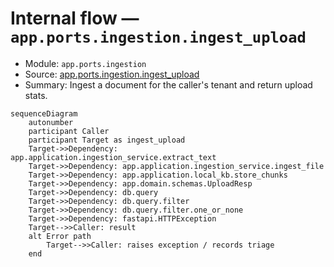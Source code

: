 # Internal flow — `app.ports.ingestion.ingest_upload`

- Module: `app.ports.ingestion`
- Source: [app.ports.ingestion.ingest_upload](../Src/backend/app/ports/ingestion.py#L16)
- Summary: Ingest a document for the caller's tenant and return upload stats.

```mermaid
sequenceDiagram
    autonumber
    participant Caller
    participant Target as ingest_upload
    Target->>Dependency: app.application.ingestion_service.extract_text
    Target->>Dependency: app.application.ingestion_service.ingest_file
    Target->>Dependency: app.application.local_kb.store_chunks
    Target->>Dependency: app.domain.schemas.UploadResp
    Target->>Dependency: db.query
    Target->>Dependency: db.query.filter
    Target->>Dependency: db.query.filter.one_or_none
    Target->>Dependency: fastapi.HTTPException
    Target-->>Caller: result
    alt Error path
        Target-->>Caller: raises exception / records triage
    end
```